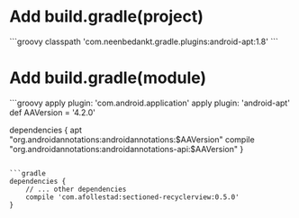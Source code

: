 <h1>Add build.gradle(project)</h1>
```groovy
classpath 'com.neenbedankt.gradle.plugins:android-apt:1.8'
```

<h1>Add build.gradle(module)</h1>
```groovy
apply plugin: 'com.android.application'
apply plugin: 'android-apt'
def AAVersion = '4.2.0'


dependencies {
    apt "org.androidannotations:androidannotations:$AAVersion"
    compile "org.androidannotations:androidannotations-api:$AAVersion"
}
```

```gradle
dependencies {
    // ... other dependencies
    compile 'com.afollestad:sectioned-recyclerview:0.5.0'
}
```